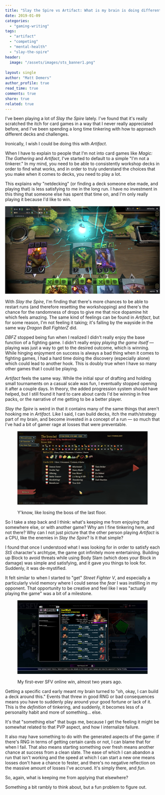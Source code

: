 ```yaml
---
title: "Slay the Spire vs Artifact: What is my brain is doing differently?"
date: 2019-01-09
categories: 
  - "gaming-writing"
tags: 
  - "artifact"
  - "competing"
  - "mental-health"
  - "slay-the-spire"
header:
  image: "/assets/images/sts_banner1.png"

layout: single
author: "Matt Demers"
author_profile: true
read_time: true
comments: true
share: true
related: true
---
```


I've been playing a lot of _Slay the Spire_ lately. I've found that it's really scratched the itch for card games in a way that I never really appreciated before, and I've been spending a long time tinkering with how to approach different decks and challenges.

Ironically, I wish I could be doing this with _Artifact_.

When I have to explain to people that I'm not into card games like _Magic: The Gathering_ and _Artifact_, I've started to default to a simple "I'm not a tinkerer." In my mind, you need to be able to consistently workshop decks in order to find what works, and in order to truly understand the choices that you make when it comes to decks, you need to play a lot.

This explains why "netdecking" (or finding a deck someone else made, and playing that) is less satisfying to me in the long run. I have no investment in this thing that someone else has spent that time on, and I'm only really playing it because I'd like to win.

![](/assets/images/20181121200331_1.jpg)

With _Slay the Spire_, I'm finding that there's more chances to be able to restart runs (and therefore resetting the workshopping) and there's the chance for the randomness of drops to give me that nice dopamine hit which feels amazing. The same kind of feelings can be found in _Artifact_, but for some reason, I'm not feeling it taking; it's falling by the wayside in the same way _Dragon Ball FighterZ_ did.

_DBFZ_ stopped being fun when I realized I didn't really enjoy the base function of a fighting game. I didn't really enjoy _playing the game itself_ — playing was just a way to get to the desired outcome, which is winning. While hinging enjoyment on success is always a bad thing when it comes to fighting games, I had a hard time doing the discovery (especially alone) which could lead to another hook. This is doubly true when I have so many other games that I could be playing.

_Artifact_ feels the same way. While the initial spur of drafting and holding small tournaments on a casual scale was fun, I eventually stopped opening it after a couple days. In theory, the added progression system should have helped, but I still found it hard to care about cards I'd be winning in free packs, or the narrative of me getting to be a better player.

_Slay the Spire_ is weird in that it contains many of the same things that aren't hooking me in _Artifact_. Like I said, I can build decks, itch the math/strategy part of my brain, and become invested in a concept of a run — so much that I've had a bit of gamer rage at losses that were preventable.

<figure>

![](/assets/images/20180724015505_1.jpg)

<figcaption>

Y'know, like losing the boss of the last floor.

</figcaption>

</figure>

So I take a step back and I think: what's keeping me from enjoying that somewhere else, or with another game? Why am I fine tinkering here, and not there? Why can I not just picture that the other person playing _Artifact_ is a CPU, like the enemies in _Slay the Spire_? Is it that simple?

I found that once I understood what I was looking for in order to satisfy each _StS_ character's archtype, the game got infinitely more entertaining. Building up Block to avoid threats while using Body Slam (which does your Block in damage) was simple and satisfying, and it gave you things to look for. Suddenly, it was de-mystified.

It felt similar to when I started to "get" _Street Fighter V_, and especially a particularly vivid memory where I could sense the _fear_ I was instilling in my opponent. That opportunity to be creative and feel like I was "actually playing the game" was a bit of a milestone.

<figure>

![](/assets/images/20170125035446_1.jpg)

<figcaption>

My first-ever SFV online win, almost two years ago.

</figcaption>

</figure>

Getting a specific card early meant my brain turned to "oh, okay, I can build a deck around this." Events that threw in good RNG or bad consequences means you have to suddenly play around your good fortune or lack of it. This is the _definition_ of tinkering, and suddenly, it becomes less of a personality habit and more of something... else.

It's that "something else" that bugs me, because I get the feeling it might be somewhat related to that PVP aspect, and how I internalize failure.

It also may have something to do with the generated aspects of the game: if there's RNG in terms of getting certain cards or not, I can blame that for when I fail. That also means starting something over fresh means another chance at success from a clean slate. The ease of which I can abandon a run that isn't working and the speed at which I can start a new one means losses don't have a chance to fester, and there's no negative reflection on the massive amount of losses I've accrued. It's simply there, and _fun_.

So, again, what is keeping me from applying that elsewhere?

Something a bit rambly to think about, but a fun problem to figure out.
